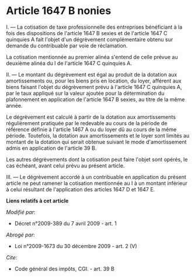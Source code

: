# Article 1647 B nonies

I. ― La cotisation de taxe professionnelle des entreprises bénéficiant à la fois des dispositions de l'article 1647 B sexies
et de l'article 1647 C quinquies A fait l'objet d'un dégrèvement complémentaire obtenu sur demande du contribuable par voie
de réclamation. 

La cotisation mentionnée au premier alinéa s'entend de celle prévue au deuxième alinéa du I de l'article 1647 C quinquies A. 

II. ― Le montant du dégrèvement est égal au produit de la dotation aux amortissements ou, pour les biens pris en location, du
loyer, afférent aux biens faisant l'objet du dégrèvement prévu à l'article 1647 C quinquies A, par le taux appliqué sur la
valeur ajoutée pour la détermination du plafonnement en application de l'article 1647 B sexies, au titre de la même année. 

Le dégrèvement est calculé à partir de la dotation aux amortissements régulièrement pratiquée par le redevable au cours de la
période de référence définie à l'article 1467 A ou du loyer dû au cours de la même période. Toutefois, la dotation aux
amortissements et le loyer sont limités au montant de la dotation qui serait obtenue suivant le mode d'amortissement admis en
application de l'article 39 B. 

Les autres dégrèvements dont la cotisation peut faire l'objet sont opérés, le cas échéant, avant celui prévu au présent
article. 

III. ― Le dégrèvement accordé à un contribuable en application du présent article ne peut ramener la cotisation mentionnée au
I à un montant inférieur à celui résultant de l'application des articles 1647 D et 1647 E.

**Liens relatifs à cet article**

_Modifié par_:

  - Décret n°2009-389 du 7 avril 2009 - art. 1

_Abrogé par_:

  - Loi n°2009-1673 du 30 décembre 2009 - art. 2 (V)

_Cite_:

  - Code général des impôts, CGI. - art. 39 B
